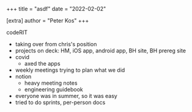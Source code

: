 +++
title = "asdf"
date = "2022-02-02"

[extra]
author = "Peter Kos"
+++



codeRIT


- taking over from chris's position
- projects on deck: HM, iOS app, android app, BH site, BH prereg site
- covid
    - axed the apps
- weekly meetings trying to plan what we did
- notion
    - heavy meeting notes
    - engineering guidebook
- everyone was in summer, so it was easy
- tried to do sprints, per-person docs

